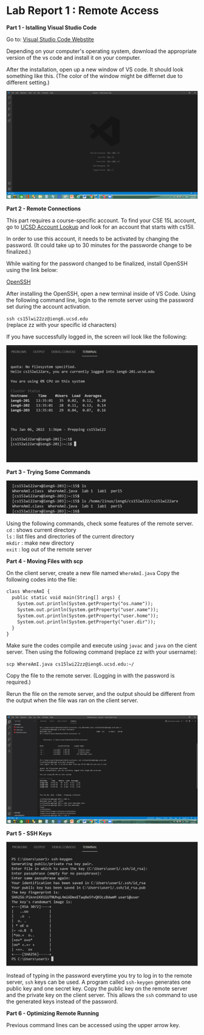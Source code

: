 
# **Lab Report 1 : Remote Access**

**Part 1 - Istalling Visual Studio Code**

Go to: [Visual Studio Code Webstite](https://code.visualstudio.com/)

Depending on your computer's operating system, download the appropriate version of the vs code and install it on your computer.

After the installation, open up a new window of VS code. It should look something like this.
(The color of the window might be differnet due to different setting.)

![image](vscode.jpg)

**Part 2 - Remote Connections**

This part requires a course-specific account.
To find your CSE 15L account, go to [UCSD Account Lookup](https://sdacs.ucsd.edu/~icc/index.php)
and look for an account that starts with cs15ll.

In order to use this account, it needs to be activated by changing the password. (It could take up to 30 minutes for the passworde change to be finalized.)

While waiting for the password changed to be finalized, install OpenSSH using the link below:

[OpenSSH](https://docs.microsoft.com/en-us/windows-server/administration/openssh/openssh_install_firstuse)

After installing the OpenSSH, open a new terminal inside of VS Code.
Using the following command line, login to the remote server using the password set during the account activation.

`ssh cs15lwi22zz@ieng6.ucsd.edu`
<br />(replace zz with your specific id characters)

If you have successfully logged in, the screen wil look like the following:

![image](ssh.jpg)

**Part 3 - Trying Some Commands**

![image](commandline.jpg)

Using the following commands, check some features of the remote server.
<br />`cd` : shows current directory
<br />`ls` : list files and directories of the current directory
<br />`mkdir` : make new directory
<br />`exit` : log out of the remote server

**Part 4 - Moving Files with scp**

On the client server, create a new file named `WhereAmI.java`
Copy the following codes into the file:

```
class WhereAmI {
  public static void main(String[] args) {
    System.out.println(System.getProperty("os.name"));
    System.out.println(System.getProperty("user.name"));
    System.out.println(System.getProperty("user.home"));
    System.out.println(System.getProperty("user.dir"));
  }
}
```
Make sure the codes compile and execute using `javac` and `java` on the cient server.
Then using the following command (replace zz with your username):

`scp WhereAmI.java cs15lwi22zz@ieng6.ucsd.edu:~/`

Copy the file to the remote server. (Logging in with the password is required.)

Rerun the file on the remote server, and the output should be different from the output when the file was ran on the client server.

<br />![image](scp.jpg)

**Part 5 - SSH Keys**

![image](ssh-keygen.jpg)

Instead of typing in the password everytime you try to log in to the remote server, `ssh` keys can be used.
A program called `ssh-keygen` generates one public key and one secret key. Copy the public key on the remote server and the private key on the client server. This allows the `ssh` command to use the generated keys instead of the password.

**Part 6 - Optimizing Remote Running**

Previous command lines can be accessed using the upper arrow key.





                                                            
                                                
